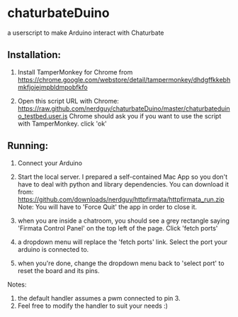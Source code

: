 chaturbateDuino
===============

a userscript to make Arduino interact with Chaturbate

## Installation:

1. Install TamperMonkey for Chrome from https://chrome.google.com/webstore/detail/tampermonkey/dhdgffkkebhmkfjojejmpbldmpobfkfo

2. Open this script URL with Chrome: https://raw.github.com/nerdguy/chaturbateDuino/master/chaturbateduino_testbed.user.js
Chrome should ask you if you want to use the script with TamperMonkey. click 'ok'

## Running:
1. Connect your Arduino

2. Start the local server. I prepared a self-contained Mac App so you don't have to deal with python and library dependencies. You can download it from: https://github.com/downloads/nerdguy/httpfirmata/httpfirmata_run.zip
Note: You will have to 'Force Quit' the app in order to close it.

3. when you are inside a chatroom, you should see a grey rectangle saying 'Firmata Control Panel' on the top left of the page. Click 'fetch ports'

4. a dropdown menu will replace the 'fetch ports' link. Select the port your arduino is connected to.

5. when you're done, change the dropdown menu back to 'select port' to reset the board and its pins.

Notes:
1. the default handler assumes a pwm connected to pin 3.
2. Feel free to modify the handler to suit your needs :)
